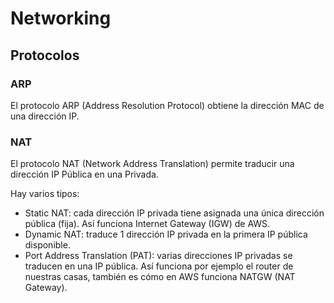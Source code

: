 # Networking

## Protocolos

### ARP

El protocolo ARP (Address Resolution Protocol) obtiene la dirección MAC de una dirección IP.

### NAT

El protocolo NAT (Network Address Translation) permite traducir una dirección IP Pública en una Privada.

Hay varios tipos:

- Static NAT: cada dirección IP privada tiene asignada una única dirección pública (fija). Así funciona Internet Gateway (IGW) de AWS.
- Dynamic NAT: traduce 1 dirección IP privada en la primera IP pública disponible.
- Port Address Translation (PAT): varias direcciones IP privadas se traducen en una IP pública. Así funciona por ejemplo el router de nuestras casas, también es cómo en AWS funciona NATGW (NAT Gateway).
